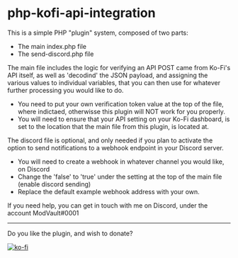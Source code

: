 # php-kofi-api-integration
This is a simple PHP "plugin" system, composed of two parts:
- The main index.php file
- The send-discord.php file

The main file includes the logic for verifying an API POST came from Ko-Fi's API itself, as well as 'decodind' the JSON payload, and assigning the various values to individual variables, that you can then use for whatever further processing you would like to do.
- You need to put your own verification token value at the top of the file, where indictaed, otherwisse this plugin will NOT work for you properly.
- You will need to ensure that your API setting on your Ko-Fi dashboard, is set to the location that the main file from this plugin, is located at.

The discord file is optional, and only needed if you plan to activate the option to send notifications to a webhook endpoint in your Discord server.
- You will need to create a webhook in whatever channel you would like, on Discord
- Change the 'false' to 'true' under the setting at the top of the main file (enable discord sending)
- Replace the default example webhook address with your own.

If you need help, you can get in touch with me on Discord, under the account ModVault#0001

---
Do you like the plugin, and wish to donate?

[![ko-fi](https://ko-fi.com/img/githubbutton_sm.svg)](https://ko-fi.com/Y8Y7653RW)

